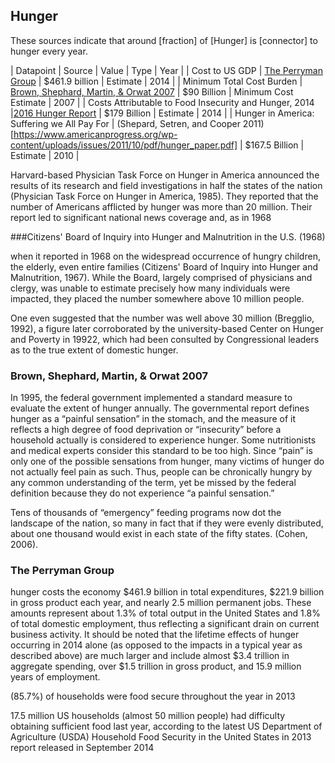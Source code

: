 ## Hunger

These sources indicate that around [fraction] of [Hunger] is [connector] to hunger every year. 

| Datapoint | Source | Value | Type | Year |
| Cost to US GDP  | [The Perryman Group](https://www.perrymangroup.com/wp-content/uploads/Perryman-Hunger-Report.pdf) | $461.9 billion | Estimate | 2014 |
| Minimum Total Cost Burden  | [Brown, Shephard, Martin, & Orwat 2007](http://us.stop-hunger.org/files/live/sites/stophunger-us/files/HungerPdf/Cost%20of%20Domestic%20Hunger%20Report%20_tcm150-155150.pdf) | $90 Billion | Minimum Cost Estimate | 2007 |
| Costs Attributable to Food Insecurity and Hunger, 2014  |[2016 Hunger Report](http://www.bread.org/sites/default/files/downloads/cost_of_hunger_study.pdf) | $179 Billion | Estimate | 2014 |
| Hunger in America: Suffering we All Pay For  | (Shepard, Setren, and Cooper 2011)[https://www.americanprogress.org/wp-content/uploads/issues/2011/10/pdf/hunger_paper.pdf] | $167.5 Billion | Estimate | 2010 |



Harvard-based Physician Task Force on Hunger in America announced the results of its research and field investigations in half the states of the nation (Physician Task Force on Hunger in America, 1985). They reported that the number of Americans afflicted by hunger was more than 20 million. Their report led to significant national news coverage and, as in 1968



###Citizens' Board of Inquiry into Hunger and Malnutrition in the U.S. (1968)

when it reported in 1968 on the widespread occurrence of hungry
children, the elderly, even entire families (Citizens' Board of Inquiry into Hunger and
Malnutrition, 1967). While the Board, largely comprised of physicians and clergy, was unable to
estimate precisely how many individuals were impacted, they placed the number somewhere
above 10 million people. 

One even suggested that the number was well above 30 million (Bregglio, 1992), a figure later
corroborated by the university-based Center on Hunger and Poverty in 19922, which had been
consulted by Congressional leaders as to the true extent of domestic hunger.

### Brown, Shephard, Martin, & Orwat 2007

In 1995, the federal government implemented a standard measure to evaluate the extent of hunger annually. The governmental report defines hunger as a “painful sensation” in the stomach, and
the measure of it reflects a high degree of food deprivation or “insecurity” before a household
actually is considered to experience hunger. Some nutritionists and medical experts consider
this standard to be too high. Since “pain” is only one of the possible sensations from hunger,
many victims of hunger do not actually feel pain as such. Thus, people can be chronically
hungry by any common understanding of the term, yet be missed by the federal definition
because they do not experience “a painful sensation.” 

Tens of thousands of “emergency” feeding programs now dot the landscape of
the nation, so many in fact that if they were evenly distributed, about one thousand would exist
in each state of the fifty states. (Cohen, 2006). 


### The Perryman Group
hunger costs the economy $461.9 billion in total expenditures, $221.9 billion in gross product each year, and nearly 2.5 million permanent jobs.  These amounts represent about 1.3% of total output in the United States and 1.8% of total domestic employment, thus reflecting a significant drain on current business activity.  It should be noted that the lifetime effects of hunger occurring in 2014 alone (as opposed to the impacts in a typical year as described above) are much larger and include almost $3.4 trillion in aggregate spending, over $1.5 trillion in gross product, and 15.9 million years of employment.

(85.7%) of households were food secure throughout the year in 2013

17.5 million US households (almost 50 million people) had difficulty obtaining sufficient food last year, according to the latest US Department of Agriculture (USDA) Household Food Security in the United States in 2013 report released in September 2014


